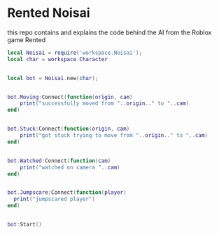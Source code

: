# Rented Noisai
this repo contains and explains the code behind the AI from the Roblox game Rented

```lua
local Noisai = require('workspace.Noisai');
local char = workspace.Character


local bot = Noisai.new(char);


bot.Moving:Connect(function(origin, cam)
    print("successfully moved from "..origin.." to "..cam)
end)


bot.Stuck:Connect(function(origin, cam)
    print("got stuck trying to move from "..origin.." to "..cam)
end)


bot.Watched:Connect(function(cam)
    print("watched on camera "..cam)
end)


bot.Jumpscare:Connect(function(player)
  print("jumpscared player")
end)


bot:Start()
```
